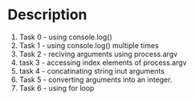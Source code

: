 
# Description
1. Task 0 - using console.log()
2. Task 1 - using console.log() multiple times
3. Task 2 - reciving arguments using process.argv
4. task 3 - accessing index elements of process.argv
5. task 4 - concatinating string inut arguments 
6. Task 5 - converting arguments into an integer.
7. Task 6 - using for loop 

